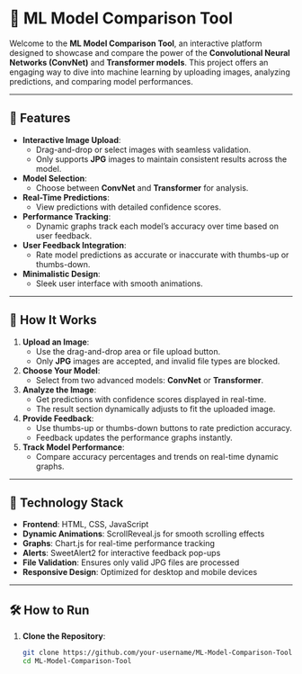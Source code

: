 # 🧠 ML Model Comparison Tool

Welcome to the **ML Model Comparison Tool**, an interactive platform designed to showcase and compare the power of the **Convolutional Neural Networks (ConvNet)** and **Transformer models**. This project offers an engaging way to dive into machine learning by uploading images, analyzing predictions, and comparing model performances.

---

## 🌟 Features

- **Interactive Image Upload**:
   - Drag-and-drop or select images with seamless validation.
   - Only supports **JPG** images to maintain consistent results across the model.
- **Model Selection**:
   - Choose between **ConvNet** and **Transformer** for analysis.
- **Real-Time Predictions**:
   - View predictions with detailed confidence scores.
- **Performance Tracking**:
   - Dynamic graphs track each model’s accuracy over time based on user feedback.
- **User Feedback Integration**:
   - Rate model predictions as accurate or inaccurate with thumbs-up or thumbs-down.
- **Minimalistic Design**:
   - Sleek user interface with smooth animations.

---

## 🚀 How It Works

1. **Upload an Image**:
   - Use the drag-and-drop area or file upload button.
   - Only **JPG** images are accepted, and invalid file types are blocked.
2. **Choose Your Model**:
   - Select from two advanced models: **ConvNet** or **Transformer**.
3. **Analyze the Image**:
   - Get predictions with confidence scores displayed in real-time.
   - The result section dynamically adjusts to fit the uploaded image.
4. **Provide Feedback**:
   - Use thumbs-up or thumbs-down buttons to rate prediction accuracy.
   - Feedback updates the performance graphs instantly.
5. **Track Model Performance**:
   - Compare accuracy percentages and trends on real-time dynamic graphs.

---

## 🔧 Technology Stack

- **Frontend**: HTML, CSS, JavaScript
- **Dynamic Animations**: ScrollReveal.js for smooth scrolling effects
- **Graphs**: Chart.js for real-time performance tracking
- **Alerts**: SweetAlert2 for interactive feedback pop-ups
- **File Validation**: Ensures only valid JPG files are processed
- **Responsive Design**: Optimized for desktop and mobile devices

---

## 🛠️ How to Run

1. **Clone the Repository**:
   ```bash
   git clone https://github.com/your-username/ML-Model-Comparison-Tool.git
   cd ML-Model-Comparison-Tool
